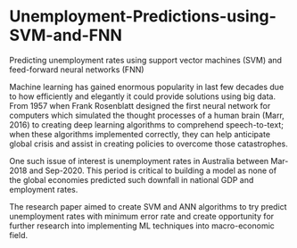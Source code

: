 # Unemployment-Predictions-using-SVM-and-FNN
Predicting unemployment rates using support vector machines (SVM) and feed-forward neural networks (FNN)

Machine learning has gained enormous popularity in last few decades due to how efficiently and elegantly it could provide solutions using big data. From 1957 when Frank Rosenblatt designed the first neural network for computers which simulated the thought processes of a human brain (Marr, 2016) to creating deep learning algorithms to comprehend speech-to-text; when these algorithms implemented correctly, they can help anticipate global crisis and assist in creating policies to overcome those catastrophes.

One such issue of interest is unemployment rates in Australia between Mar-2018 and Sep-2020. This period is critical to building a model as none of the global economies predicted such downfall in national GDP and employment rates.

The research paper aimed to create SVM and ANN algorithms to try predict unemployment rates with minimum error rate and create opportunity for further research into implementing ML techniques into macro-economic field.

